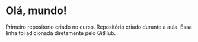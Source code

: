 # Olá, mundo!
 Primeiro repositorio  criado no curso.
 Repositório criado durante a aula.
 Essa linha foi adicionada diretamente pelo GitHub.

